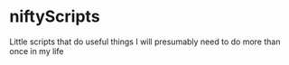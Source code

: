 # niftyScripts
Little scripts that do useful things I will presumably need to do more than once in my life
